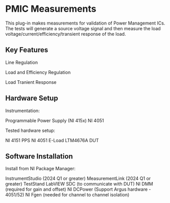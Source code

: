 # PMIC Measurements

This plug-in makes measurements for validation of Power Management ICs. The tests will generate a source voltage signal and then measure the load voltage/current/efficiency/transient response of the load.

## Key Features

Line Regulation

Load and Efficiency Regulation

Load Tranient Response

## Hardware Setup

Instrumentation:

Programmable Power Supply (NI 415x)
NI 4051

Tested hardware setup:

NI 4151 PPS
NI 4051 E-Load
LTM4676A DUT 

## Software Installation

Install from NI Package Manager:

InstrumentStudio (2024 Q1 or greater)
MeasurementLink (2024 Q1 or greater)
TestStand
LabVIEW
SDC (to communicate with DUT)
NI DMM (required for gain and offset)
NI DCPower (Support Argus hardware - 4051/52)
NI Fgen (needed for channel to channel isolation)


